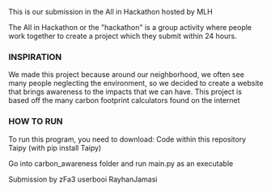 This is our submission in the All in Hackathon hosted by MLH

The All in Hackathon or the "hackathon" is a group activity where people work together to create a project which they submit within 24 hours.

### INSPIRATION ###

We made this project because around our neighborhood,
we often see many people neglecting the environment, so
we decided to create a website that brings awareness to
the impacts that we can have. This project is based off
the many carbon footprint calculators found on the internet

### HOW TO RUN ###
To run this program, you need to download:
Code within this repository
Taipy (with pip install Taipy)

Go into carbon_awareness folder and
run main.py as an executable

Submission by
zFa3
userbooi
RayhanJamasi
